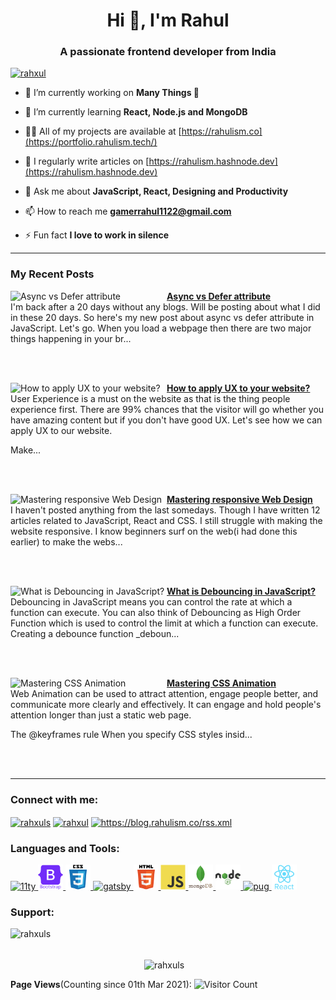 <h1 align="center">Hi 👋, I'm Rahul</h1>
<h3 align="center">A passionate frontend developer from India</h3>

<p align="left"> <a href="https://twitter.com/rahxul" target="blank"><img src="https://img.shields.io/twitter/follow/rahxul?logo=twitter&style=for-the-badge" alt="rahxul" /></a> </p>

- 🔭 I’m currently working on **Many Things 🥺**

- 🌱 I’m currently learning **React, Node.js and MongoDB**

- 👨‍💻 All of my projects are available at [https://rahulism.co](https://portfolio.rahulism.tech/)

- 📝 I regularly write articles on [https://rahulism.hashnode.dev](https://rahulism.hashnode.dev)

- 💬 Ask me about **JavaScript, React, Designing and Productivity**

- 📫 How to reach me **gamerrahul1122@gmail.com**

- ⚡ Fun fact **I love to work in silence**

<hr>

### My Recent Posts

<!-- HASHNODE_BLOG:START -->
<p align="left">
<a href="https://rahulism.hashnode.dev/async-vs-defer-attribute" title="Async vs Defer attribute"><img src="https://cdn.hashnode.com/res/hashnode/image/upload/v1616208647440/qmwwYRtRF.png" alt="Async vs Defer attribute" width="250px" align="left" /></a>
<a href="https://rahulism.hashnode.dev/async-vs-defer-attribute" title="Async vs Defer attribute"><strong>Async vs Defer attribute</strong></a>
<br/> I'm back after a 20 days without any blogs. Will be posting about what I did in these 20 days. So here's my new post about async vs defer attribute in JavaScript. Let's go. 
When you load a webpage then there are two major things happening in your br... </p> <br/> <br/>
<p align="left">
<a href="https://rahulism.hashnode.dev/how-to-apply-ux-to-your-website" title="How to apply UX to your website?"><img src="https://cdn.hashnode.com/res/hashnode/image/upload/v1614566764413/5W_M6NQPx.png" alt="How to apply UX to your website?" width="250px" align="left" /></a>
<a href="https://rahulism.hashnode.dev/how-to-apply-ux-to-your-website" title="How to apply UX to your website?"><strong>How to apply UX to your website?</strong></a>
<br/> User Experience is a must on the website as that is the thing people experience first. There are 99% chances that the visitor will go whether you have amazing content but if you don't have good UX. Let's see how we can apply UX to our website. 

Make... </p> <br/> <br/>
<p align="left">
<a href="https://rahulism.hashnode.dev/mastering-responsive-web-design" title="Mastering responsive Web Design"><img src="https://cdn.hashnode.com/res/hashnode/image/upload/v1614402001812/Yz9QCHTX_.png" alt="Mastering responsive Web Design" width="250px" align="left" /></a>
<a href="https://rahulism.hashnode.dev/mastering-responsive-web-design" title="Mastering responsive Web Design"><strong>Mastering responsive Web Design</strong></a>
<br/> I haven't posted anything from the last somedays. Though I have written 12 articles related to JavaScript, React and CSS. 
I still struggle with making the website responsive. I know beginners surf on the web(i had done this earlier) to make the webs... </p> <br/> <br/>
<p align="left">
<a href="https://rahulism.hashnode.dev/what-is-debouncing-in-javascript" title="What is Debouncing in JavaScript?"><img src="https://cdn.hashnode.com/res/hashnode/image/upload/v1614315887495/1G2nF78RX.jpeg" alt="What is Debouncing in JavaScript?" width="250px" align="left" /></a>
<a href="https://rahulism.hashnode.dev/what-is-debouncing-in-javascript" title="What is Debouncing in JavaScript?"><strong>What is Debouncing in JavaScript?</strong></a>
<br/> Debouncing in JavaScript means you can control the rate at which a function can execute. You can also think of Debouncing as High Order Function which is used to control the limit at which a function can execute. 
Creating a debounce
function _deboun... </p> <br/> <br/>
<p align="left">
<a href="https://rahulism.hashnode.dev/mastering-css-animation" title="Mastering CSS Animation"><img src="https://cdn.hashnode.com/res/hashnode/image/upload/v1613965570626/DkBQVujIm.png" alt="Mastering CSS Animation" width="250px" align="left" /></a>
<a href="https://rahulism.hashnode.dev/mastering-css-animation" title="Mastering CSS Animation"><strong>Mastering CSS Animation</strong></a>
<br/> Web Animation can be used to attract attention, engage people better, and communicate more clearly and effectively. 
It can engage and hold people's attention longer than just a static web page. 

The @keyframes rule
When you specify CSS styles insid... </p> <br/> <br/>
<!-- HASHNODE_BLOG:END -->


<hr>

<h3 align="left">Connect with me:</h3>
<p align="left">
<a href="https://dev.to/rahxuls" target="blank"><img align="center" src="https://cdn.jsdelivr.net/npm/simple-icons@3.0.1/icons/dev-dot-to.svg" alt="rahxuls" height="30" width="40" /></a>
<a href="https://twitter.com/rahxul" target="blank"><img align="center" src="https://cdn.jsdelivr.net/npm/simple-icons@3.0.1/icons/twitter.svg" alt="rahxul" height="30" width="40" /></a>
<a href="/https://blog.rahulism.co/rss.xml" target="blank"><img align="center" src="https://cdn.jsdelivr.net/npm/simple-icons@3.0.1/icons/rss.svg" alt="https://blog.rahulism.co/rss.xml" height="30" width="40" /></a>
</p>

<h3 align="left">Languages and Tools:</h3>
<p align="left"> <a href="https://www.11ty.dev/" target="_blank"> <img src="https://gist.githubusercontent.com/vivek32ta/c7f7bf583c1fb1c58d89301ea40f37fd/raw/f4c85cce5790758286b8f155ef9a177710b995df/11ty.svg" alt="11ty" width="40" height="40"/> </a> <a href="https://getbootstrap.com" target="_blank"> <img src="https://raw.githubusercontent.com/devicons/devicon/master/icons/bootstrap/bootstrap-plain-wordmark.svg" alt="bootstrap" width="40" height="40"/> </a> <a href="https://www.w3schools.com/css/" target="_blank"> <img src="https://raw.githubusercontent.com/devicons/devicon/master/icons/css3/css3-original-wordmark.svg" alt="css3" width="40" height="40"/> </a> <a href="https://www.gatsbyjs.com/" target="_blank"> <img src="https://www.vectorlogo.zone/logos/gatsbyjs/gatsbyjs-icon.svg" alt="gatsby" width="40" height="40"/> </a> <a href="https://www.w3.org/html/" target="_blank"> <img src="https://raw.githubusercontent.com/devicons/devicon/master/icons/html5/html5-original-wordmark.svg" alt="html5" width="40" height="40"/> </a> <a href="https://developer.mozilla.org/en-US/docs/Web/JavaScript" target="_blank"> <img src="https://raw.githubusercontent.com/devicons/devicon/master/icons/javascript/javascript-original.svg" alt="javascript" width="40" height="40"/> </a> <a href="https://www.mongodb.com/" target="_blank"> <img src="https://raw.githubusercontent.com/devicons/devicon/master/icons/mongodb/mongodb-original-wordmark.svg" alt="mongodb" width="40" height="40"/> </a> <a href="https://nodejs.org" target="_blank"> <img src="https://raw.githubusercontent.com/devicons/devicon/master/icons/nodejs/nodejs-original-wordmark.svg" alt="nodejs" width="40" height="40"/> </a> <a href="https://pugjs.org" target="_blank"> <img src="https://cdn.worldvectorlogo.com/logos/pug.svg" alt="pug" width="40" height="40"/> </a> <a href="https://reactjs.org/" target="_blank"> <img src="https://raw.githubusercontent.com/devicons/devicon/master/icons/react/react-original-wordmark.svg" alt="react" width="40" height="40"/> </a> </p>

<h3 align="left">Support:</h3>
<p><a href="https://www.buymeacoffee.com/rahxuls"> <img align="left" src="https://cdn.buymeacoffee.com/buttons/v2/default-yellow.png" height="50" width="210" alt="rahxuls" /></a></p><br><br>

<p>&nbsp;<img align="center" src="https://github-readme-stats.vercel.app/api?username=rahxuls&show_icons=true&locale=en" alt="rahxuls" /></p>

**Page Views**(Counting since 01th Mar 2021): ![Visitor Count](https://profile-counter.glitch.me/rahxuls/count.svg)

